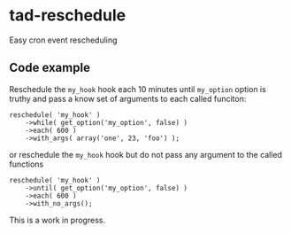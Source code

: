 # tad-reschedule
Easy cron event rescheduling

## Code example
Reschedule the `my_hook` hook each 10 minutes until `my_option` option is truthy and pass a know set of arguments to each called funciton:

    reschedule( 'my_hook' )
        ->while( get_option('my_option', false) )
        ->each( 600 )
        ->with_args( array('one', 23, 'foo') ); 

or reschedule the `my_hook` hook but do not pass any argument to the called functions

    reschedule( 'my_hook' )
        ->until( get_option('my_option', false) )
        ->each( 600 )
        ->with_no_args();
        
This is a work in progress.
